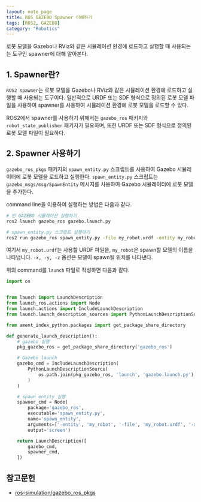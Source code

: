 ```yaml
---
layout: note_page
title: ROS GAZEBO Spawner 이해하기
tags: [ROS2, GAZEBO]
category: "Robotics"
---
```


로봇 모델을 Gazebo나 RViz와 같은 시뮬레이션 환경에 로드하고 실행할 때 사용되는는 도구인 spawner에 대해 알아본다.

## 1. Spawner란?

`ROS2 spawner`는 로봇 모델을 Gazebo나 RViz와 같은 시뮬레이션 환경에 로드하고 실행할 때 사용되는 도구이다. 일반적으로 URDF 또는 SDF 형식으로 정의된 로봇 모델 파일을 사용하여 spawner를 사용하여 시뮬레이션 환경에 로봇 모델을 로드할 수 있다.

ROS2에서 spawner를 사용하기 위해서는 `gazebo_ros` 패키지와 `robot_state_publisher` 패키지가 필요하며, 또한 URDF 또는 SDF 형식으로 정의된 로봇 모델 파일이 필요하다.

## 2. Spawner 사용하기

`gazebo_ros_pkgs` 패키지의 `spawn_entity.py` 스크립트를 사용하여 Gazebo 시뮬레이터에 로봇 모델을 로드하고 실행한다. `spawn_entity.py` 스크립트는 `gazebo_msgs/msg/SpawnEntity` 메시지를 사용하여 Gazebo 시뮬레이터에 로봇 모델을 추가한다.

command line을 이용하여 실행하는 방법은 다음과 같다.

```bash
# 빈 GAZEBO 시뮬레이션 실행하기
ros2 launch gazebo_ros gazebo.launch.py

# spawn_entity.py 스크립트 실행하기
ros2 run gazebo_ros spawn_entity.py -file my_robot.urdf -entity my_robot -x 0 -y 0 -z 1
```

여기서 `my_robot.urdf`는 사용할 URDF 파일을, `my_robot`은 spawn할 모델의 이름을 나타냅니다. `-x, -y, -z` 옵션은 모델이 spawn될 위치를 나타낸다.

위의 command를 `launch` 파일로 작성하면 다음과 같다.

```python
import os


from launch import LaunchDescription
from launch_ros.actions import Node
from launch.actions import IncludeLaunchDescription
from launch.launch_description_sources import PythonLaunchDescriptionSource

from ament_index_python.packages import get_package_share_directory

def generate_launch_description():
    # gazebo 실행
    pkg_gazebo_ros = get_package_share_directory('gazebo_ros')

    # Gazebo launch
    gazebo_cmd = IncludeLaunchDescription(
        PythonLaunchDescriptionSource(
            os.path.join(pkg_gazebo_ros, 'launch', 'gazebo.launch.py'),
        )
    )   

    # spawn entity 실행
    spawner_cmd = Node(
        package='gazebo_ros',
        executable='spawn_entity.py',
        name='spawn_entity',
        arguments=['-entity', 'my_robot', '-file', 'my_robot.urdf', '-x', '0', '-y', '0', '-z', '1'],
        output='screen')

    return LaunchDescription([
        gazebo_cmd,
        spawner_cmd,
    ])
```

## 참고문헌
* [ros-simulation/gazebo_ros_pkgs](https://github.com/ros-simulation/gazebo_ros_pkgs)